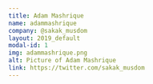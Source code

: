 ```yaml
---
title: Adam Mashrique
name: adammashrique
company: @sakak_musdom
layout: 2019_default
modal-id: 1
img: adammashrique.png
alt: Picture of Adam Mashrique
link: https://twitter.com/sakak_musdom
---
```

